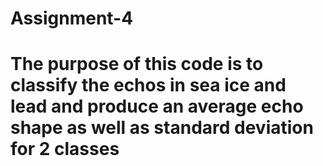 # Assignment-4
# The purpose of this code is to classify the echos in sea ice and lead and produce an average echo shape as well as standard deviation for 2 classes
